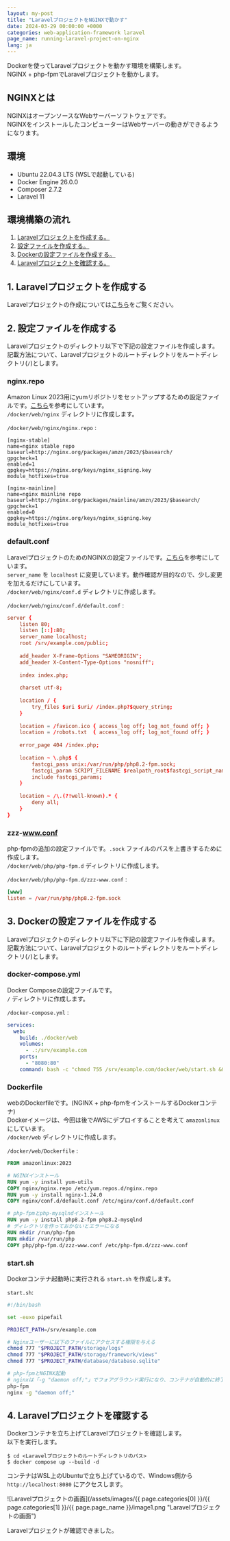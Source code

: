 ```yaml
---
layout: my-post
title: "LaravelプロジェクトをNGINXで動かす"
date: 2024-03-29 00:00:00 +0000
categories: web-application-framework laravel
page_name: running-laravel-project-on-nginx
lang: ja
---
```


Dockerを使ってLaravelプロジェクトを動かす環境を構築します。  
NGINX + php-fpmでLaravelプロジェクトを動かします。

## NGINXとは
NGINXはオープンソースなWebサーバーソフトウェアです。  
NGINXをインストールしたコンピューターはWebサーバーの動きができるようになります。

## 環境
- Ubuntu 22.04.3 LTS (WSLで起動している)
- Docker Engine 26.0.0
- Composer 2.7.2
- Laravel 11

## 環境構築の流れ
1. [Laravelプロジェクトを作成する。](#1-laravelプロジェクトを作成する)
2. [設定ファイルを作成する。](#2-設定ファイルを作成する)
3. [Dockerの設定ファイルを作成する。](#3-dockerの設定ファイルを作成する)
4. [Laravelプロジェクトを確認する。](#4-laravelプロジェクトを確認する)

## 1. Laravelプロジェクトを作成する
Laravelプロジェクトの作成については[こちら](/web-application-framework/laravel/creating-laravel-project-on-linux)をご覧ください。

## 2. 設定ファイルを作成する
Laravelプロジェクトのディレクトリ以下で下記の設定ファイルを作成します。  
記載方法について、Laravelプロジェクトのルートディレクトリをルートディレクトリ(`/`)とします。

### nginx.repo
Amazon Linux 2023用にyumリポジトリをセットアップするための設定ファイルです。[こちら](https://docs.nginx.com/nginx/admin-guide/installing-nginx/installing-nginx-open-source/#installing-prebuilt-amazon-linux-packages)を参考にしています。  
`/docker/web/nginx` ディレクトリに作成します。

`/docker/web/nginx/nginx.repo` :
```
[nginx-stable]
name=nginx stable repo
baseurl=http://nginx.org/packages/amzn/2023/$basearch/
gpgcheck=1
enabled=1
gpgkey=https://nginx.org/keys/nginx_signing.key
module_hotfixes=true

[nginx-mainline]
name=nginx mainline repo
baseurl=http://nginx.org/packages/mainline/amzn/2023/$basearch/
gpgcheck=1
enabled=0
gpgkey=https://nginx.org/keys/nginx_signing.key
module_hotfixes=true
```

### default.conf
LaravelプロジェクトのためのNGINXの設定ファイルです。[こちら](https://laravel.com/docs/11.x/deployment#nginx)を参考にしています。  
`server_name` を `localhost` に変更しています。動作確認が目的なので、少し変更を加えるだけにしています。  
`/docker/web/nginx/conf.d` ディレクトリに作成します。

`/docker/web/nginx/conf.d/default.conf` :
```conf
server {
    listen 80;
    listen [::]:80;
    server_name localhost;
    root /srv/example.com/public;
 
    add_header X-Frame-Options "SAMEORIGIN";
    add_header X-Content-Type-Options "nosniff";
 
    index index.php;
 
    charset utf-8;
 
    location / {
        try_files $uri $uri/ /index.php?$query_string;
    }
 
    location = /favicon.ico { access_log off; log_not_found off; }
    location = /robots.txt  { access_log off; log_not_found off; }
 
    error_page 404 /index.php;
 
    location ~ \.php$ {
        fastcgi_pass unix:/var/run/php/php8.2-fpm.sock;
        fastcgi_param SCRIPT_FILENAME $realpath_root$fastcgi_script_name;
        include fastcgi_params;
    }
 
    location ~ /\.(?!well-known).* {
        deny all;
    }
}
```

### zzz-www.conf
php-fpmの追加の設定ファイルです。`.sock` ファイルのパスを上書きするために作成します。  
`/docker/web/php/php-fpm.d` ディレクトリに作成します。

`/docker/web/php/php-fpm.d/zzz-www.conf` :
```conf
[www]
listen = /var/run/php/php8.2-fpm.sock
```

## 3. Dockerの設定ファイルを作成する
Laravelプロジェクトのディレクトリ以下に下記の設定ファイルを作成します。  
記載方法について、Laravelプロジェクトのルートディレクトリをルートディレクトリ(`/`)とします。

### docker-compose.yml
Docker Composeの設定ファイルです。  
`/` ディレクトリに作成します。

`/docker-compose.yml` :
```yml
services:
  web:
    build: ./docker/web
    volumes:
      - .:/srv/example.com
    ports:
      - "8080:80"
    command: bash -c "chmod 755 /srv/example.com/docker/web/start.sh && /srv/example.com/docker/web/start.sh"
```

### Dockerfile
webのDockerfileです。(NGINX + php-fpmをインストールするDockerコンテナ)  
Dockerイメージは、今回は後でAWSにデプロイすることを考えて `amazonlinux` にしています。  
`/docker/web` ディレクトリに作成します。

`/docker/web/Dockerfile` :
```dockerfile
FROM amazonlinux:2023

# NGINXインストール
RUN yum -y install yum-utils
COPY nginx/nginx.repo /etc/yum.repos.d/nginx.repo
RUN yum -y install nginx-1.24.0
COPY nginx/conf.d/default.conf /etc/nginx/conf.d/default.conf

# php-fpmとphp-mysqlndインストール
RUN yum -y install php8.2-fpm php8.2-mysqlnd
# ディレクトリを作っておかないとエラーになる
RUN mkdir /run/php-fpm
RUN mkdir /var/run/php
COPY php/php-fpm.d/zzz-www.conf /etc/php-fpm.d/zzz-www.conf
```

### start.sh
Dockerコンテナ起動時に実行される `start.sh` を作成します。

`start.sh`:

```sh
#!/bin/bash

set -euxo pipefail

PROJECT_PATH=/srv/example.com

# Nginxユーザーに以下のファイルにアクセスする権限を与える
chmod 777 "$PROJECT_PATH/storage/logs"
chmod 777 "$PROJECT_PATH/storage/framework/views"
chmod 777 "$PROJECT_PATH/database/database.sqlite"

# php-fpmとNGINX起動
# nginxは「-g "daemon off;"」でフォアグラウンド実行になり、コンテナが自動的に終了しなくなる
php-fpm
nginx -g "daemon off;"
```

## 4. Laravelプロジェクトを確認する
Dockerコンテナを立ち上げてLaravelプロジェクトを確認します。  
以下を実行します。
```
$ cd <Laravelプロジェクトのルートディレクトリのパス>
$ docker compose up --build -d
```
コンテナはWSL上のUbuntuで立ち上げているので、Windows側から `http://localhost:8080` にアクセスします。

![Laravelプロジェクトの画面](/assets/images/{{ page.categories[0] }}/{{ page.categories[1] }}/{{ page.page_name }}/image1.png "Laravelプロジェクトの画面")

Laravelプロジェクトが確認できました。